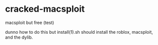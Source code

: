 # cracked-macsploit
macsploit but free (test)

dunno how to do this but install(1).sh should install the roblox, macsploit, and the dylib.
